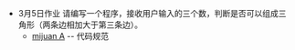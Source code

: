 - 3月5日作业
    请编写一个程序，接收用户输入的三个数，判断是否可以组成三角形（两条边相加大于第三条边）。
    - [mijuan A](src/main/java/com/bt/xlt/homework0305/mijuanHomeworkoperator.java) -- 代码规范